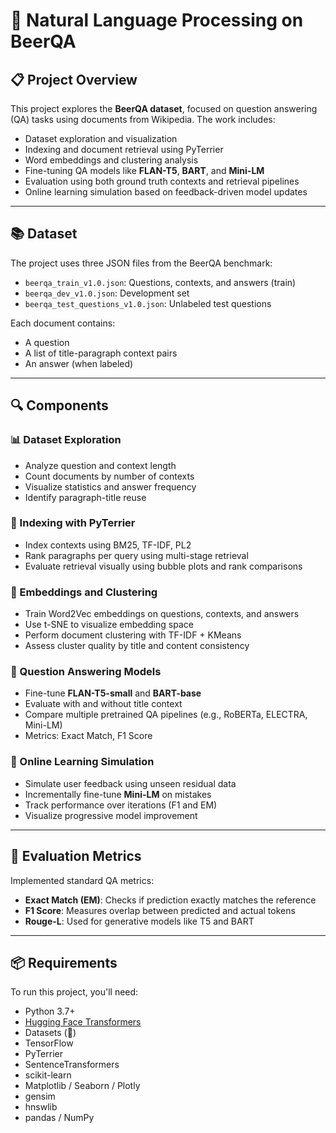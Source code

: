 # 🧠 Natural Language Processing on BeerQA

## 📋 Project Overview

This project explores the **BeerQA dataset**, focused on question answering (QA) tasks using documents from Wikipedia. The work includes:

- Dataset exploration and visualization
- Indexing and document retrieval using PyTerrier
- Word embeddings and clustering analysis
- Fine-tuning QA models like **FLAN-T5**, **BART**, and **Mini-LM**
- Evaluation using both ground truth contexts and retrieval pipelines
- Online learning simulation based on feedback-driven model updates

---

## 📚 Dataset

The project uses three JSON files from the BeerQA benchmark:

- `beerqa_train_v1.0.json`: Questions, contexts, and answers (train)
- `beerqa_dev_v1.0.json`: Development set
- `beerqa_test_questions_v1.0.json`: Unlabeled test questions

Each document contains:
- A question
- A list of title-paragraph context pairs
- An answer (when labeled)

---

## 🔍 Components

### 📊 Dataset Exploration
- Analyze question and context length
- Count documents by number of contexts
- Visualize statistics and answer frequency
- Identify paragraph-title reuse

### 📁 Indexing with PyTerrier
- Index contexts using BM25, TF-IDF, PL2
- Rank paragraphs per query using multi-stage retrieval
- Evaluate retrieval visually using bubble plots and rank comparisons

### 📐 Embeddings and Clustering
- Train Word2Vec embeddings on questions, contexts, and answers
- Use t-SNE to visualize embedding space
- Perform document clustering with TF-IDF + KMeans
- Assess cluster quality by title and content consistency

### 🤖 Question Answering Models
- Fine-tune **FLAN-T5-small** and **BART-base**
- Evaluate with and without title context
- Compare multiple pretrained QA pipelines (e.g., RoBERTa, ELECTRA, Mini-LM)
- Metrics: Exact Match, F1 Score

### 🔁 Online Learning Simulation
- Simulate user feedback using unseen residual data
- Incrementally fine-tune **Mini-LM** on mistakes
- Track performance over iterations (F1 and EM)
- Visualize progressive model improvement

---

## 🧪 Evaluation Metrics

Implemented standard QA metrics:
- **Exact Match (EM)**: Checks if prediction exactly matches the reference
- **F1 Score**: Measures overlap between predicted and actual tokens
- **Rouge-L**: Used for generative models like T5 and BART

---

## 📦 Requirements

To run this project, you'll need:

- Python 3.7+
- [Hugging Face Transformers](https://github.com/huggingface/transformers)
- Datasets (🤗)
- TensorFlow
- PyTerrier
- SentenceTransformers
- scikit-learn
- Matplotlib / Seaborn / Plotly
- gensim
- hnswlib
- pandas / NumPy
